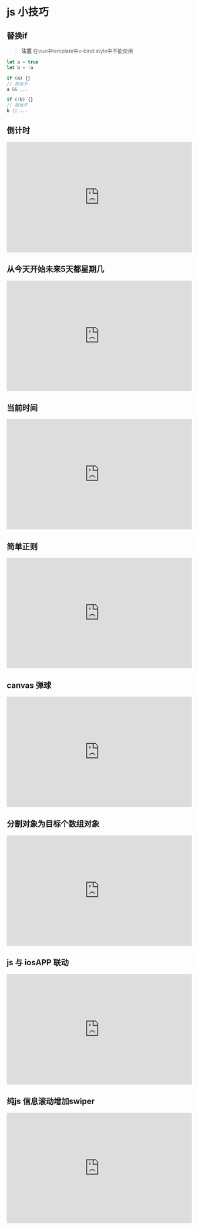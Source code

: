 # js 小技巧

## 替换if

> **注意** 在vue中template中v-bind:style中不能使用

```js
let a = true
let b = !a

if (a) {}
// 相当于
a && ...

if (!b) {}
// 相当于
b || ...
```

## 倒计时

<iframe height="300" style="width: 100%;" scrolling="no" title="倒计时" src="https://codepen.io/unzoa/embed/RwLgpjJ?default-tab=html%2Cresult" frameborder="no" loading="lazy" allowtransparency="true" allowfullscreen="true">
  See the Pen <a href="https://codepen.io/unzoa/pen/RwLgpjJ">
  倒计时</a> by unzoa (<a href="https://codepen.io/unzoa">@unzoa</a>)
  on <a href="https://codepen.io">CodePen</a>.
</iframe>

## 从今天开始未来5天都星期几

<iframe height="300" style="width: 100%;" scrolling="no" title="从今天开始未来5天都星期几" src="https://codepen.io/unzoa/embed/gOGRWda?default-tab=html%2Cresult" frameborder="no" loading="lazy" allowtransparency="true" allowfullscreen="true">
  See the Pen <a href="https://codepen.io/unzoa/pen/gOGRWda">
  从今天开始未来5天都星期几</a> by unzoa (<a href="https://codepen.io/unzoa">@unzoa</a>)
  on <a href="https://codepen.io">CodePen</a>.
</iframe>

## 当前时间

<iframe height="300" style="width: 100%;" scrolling="no" title="当前时间" src="https://codepen.io/unzoa/embed/WNZOjPj?default-tab=html%2Cresult" frameborder="no" loading="lazy" allowtransparency="true" allowfullscreen="true">
  See the Pen <a href="https://codepen.io/unzoa/pen/WNZOjPj">
  当前时间</a> by unzoa (<a href="https://codepen.io/unzoa">@unzoa</a>)
  on <a href="https://codepen.io">CodePen</a>.
</iframe>


## 简单正则

<iframe height="300" style="width: 100%;" scrolling="no" title="简单正则" src="https://codepen.io/unzoa/embed/bGoRWPq?default-tab=html%2Cresult" frameborder="no" loading="lazy" allowtransparency="true" allowfullscreen="true">
  See the Pen <a href="https://codepen.io/unzoa/pen/bGoRWPq">
  简单正则</a> by unzoa (<a href="https://codepen.io/unzoa">@unzoa</a>)
  on <a href="https://codepen.io">CodePen</a>.
</iframe>


##  canvas 弹球

<iframe height="300" style="width: 100%;" scrolling="no" title="bouncing-balls" src="https://codepen.io/unzoa/embed/wvrexPr?default-tab=html%2Cresult" frameborder="no" loading="lazy" allowtransparency="true" allowfullscreen="true">
  See the Pen <a href="https://codepen.io/unzoa/pen/wvrexPr">
  bouncing-balls</a> by unzoa (<a href="https://codepen.io/unzoa">@unzoa</a>)
  on <a href="https://codepen.io">CodePen</a>.
</iframe>

## 分割对象为目标个数组对象

<iframe height="300" style="width: 100%;" scrolling="no" title="分割对象为目标个数组对象" src="https://codepen.io/unzoa/embed/LYzLLPK?default-tab=html%2Cresult" frameborder="no" loading="lazy" allowtransparency="true" allowfullscreen="true">
  See the Pen <a href="https://codepen.io/unzoa/pen/LYzLLPK">
  分割对象为目标个数组对象</a> by unzoa (<a href="https://codepen.io/unzoa">@unzoa</a>)
  on <a href="https://codepen.io">CodePen</a>.
</iframe>

## js 与 iosAPP 联动

<iframe height="300" style="width: 100%;" scrolling="no" title="js与iosAPP联动" src="https://codepen.io/unzoa/embed/GRMEEpq?default-tab=html%2Cresult" frameborder="no" loading="lazy" allowtransparency="true" allowfullscreen="true">
  See the Pen <a href="https://codepen.io/unzoa/pen/GRMEEpq">
  js与iosAPP联动</a> by unzoa (<a href="https://codepen.io/unzoa">@unzoa</a>)
  on <a href="https://codepen.io">CodePen</a>.
</iframe>

## 纯js 信息滚动增加swiper

<iframe height="300" style="width: 100%;" scrolling="no" title="Untitled" src="https://codepen.io/unzoa/embed/KKXqxvO?default-tab=html%2Cresult" frameborder="no" loading="lazy" allowtransparency="true" allowfullscreen="true">
  See the Pen <a href="https://codepen.io/unzoa/pen/KKXqxvO">
  Untitled</a> by unzoa (<a href="https://codepen.io/unzoa">@unzoa</a>)
  on <a href="https://codepen.io">CodePen</a>.
</iframe>

